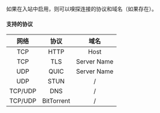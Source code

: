如果在入站中启用，则可以嗅探连接的协议和域名（如果存在）。

#### 支持的协议

|   网络    |     协议      |     域名      |
|:-------:|:-----------:|:-----------:|
|   TCP   |    HTTP     |    Host     |
|   TCP   |     TLS     | Server Name |
|   UDP   |    QUIC     | Server Name |
|   UDP   |    STUN     |      /      |
| TCP/UDP |     DNS     |      /      |
| TCP/UDP | BitTorrent  |      /      |